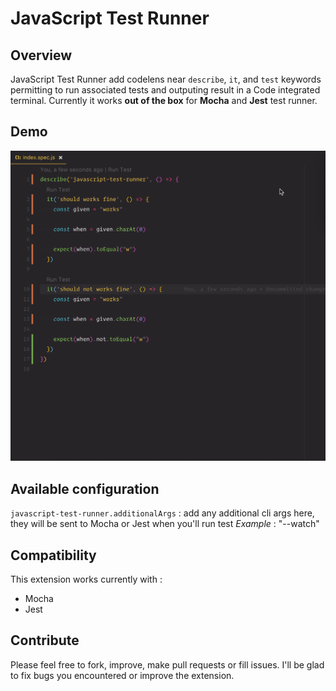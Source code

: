 # JavaScript Test Runner

## Overview

JavaScript Test Runner add codelens near `describe`, `it`, and `test` keywords permitting to run associated tests and outputing result in a Code integrated terminal.
Currently it works **out of the box** for **Mocha** and **Jest** test runner.

## Demo

![demo](./ressources//demo.gif)

## Available configuration

`javascript-test-runner.additionalArgs` : add any additional cli args here, they will be sent to Mocha or Jest when you'll run test
_Example_ : "--watch"

## Compatibility

This extension works currently with :

* Mocha
* Jest

## Contribute

Please feel free to fork, improve, make pull requests or fill issues.
I'll be glad to fix bugs you encountered or improve the extension.
